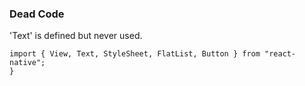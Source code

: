 ### Dead Code

'Text' is defined but never used.

```{JavaScript}
import { View, Text, StyleSheet, FlatList, Button } from "react-native";
}
```
